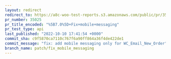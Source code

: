 ```yaml
---
layout: redirect
redirect_to: https://a8c-woo-test-reports.s3.amazonaws.com/public/pr/35025/api/index.html
pr_number: 35025
pr_title_encoded: "%5B7.0%5D+Fix+mobile+messaging"
pr_test_type: api
last_published: "2022-10-10 17:41:54 +0000"
commit_sha: c9f5870ca7110c767f6a90ff864a36f4de422de1
commit_message: "fix: add mobile messaging only for WC_Email_New_Order"
branch_name: patch/fix_mobile_messaging
---
```

